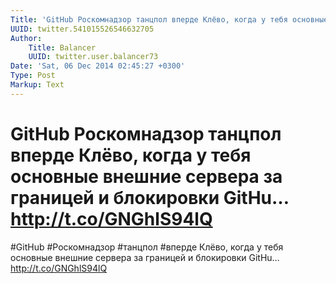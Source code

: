 ```yaml
---
Title: 'GitHub Роскомнадзор танцпол вперде Клёво, когда у тебя основные внешние сервера за границей и блокировки GitHu… http://t.co/GNGhlS94lQ'
UUID: twitter.541015526546632705
Author:
    Title: Balancer
    UUID: twitter.user.balancer73
Date: 'Sat, 06 Dec 2014 02:45:27 +0300'
Type: Post
Markup: Text
---
```


# GitHub Роскомнадзор танцпол вперде Клёво, когда у тебя основные внешние сервера за границей и блокировки GitHu… http://t.co/GNGhlS94lQ

#GitHub #Роскомнадзор #танцпол #вперде Клёво, когда у тебя
основные внешние сервера за границей и блокировки GitHu…
http://t.co/GNGhlS94lQ